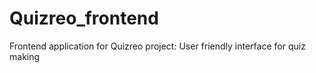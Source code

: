 # Quizreo_frontend
Frontend application for Quizreo project: User friendly interface for quiz making
